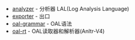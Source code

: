 - [analyzer](analyzer) - 分析器 LAL(Log Analysis Language)
- [exporter](exporter) - 出口
- [oal-grammar](oal-grammar) - OAL语法
- [oal-rt](oal-rt) - OAL读取器和解析器(Anltr-V4)
